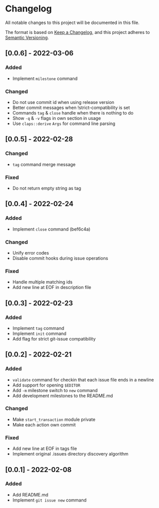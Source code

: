 # Changelog

All notable changes to this project will be documented in this file.

The format is based on [Keep a Changelog](https://keepachangelog.com/en/1.0.0/),
and this project adheres to [Semantic Versioning](https://semver.org/spec/v2.0.0.html).

## [0.0.6] - 2022-03-06

### Added

- Implement `milestone` command

### Changed

- Do not use commit id when using release version
- Better commit messages when !strict-compatibility is set
- Commands `tag` & `close` handle when there is nothing to do
- Show `-q` & `-v` flags in own section in usage
- Use `claps::derive` `Args` for command line parsing

## [0.0.5] - 2022-02-28

### Changed

- `tag` command merge message

### Fixed

- Do not return empty string as tag

## [0.0.4] - 2022-02-24

### Added

- Implement `close` command (bef6c4a)

### Changed

- Unify error codes
- Disable commit hooks during issue operations

### Fixed

- Handle multiple matching ids
- Add new line at EOF in description file

## [0.0.3] - 2022-02-23

### Added

- Implement `tag` command
- Implement `init` command
- Add flag for strict git-issue compatibility

## [0.0.2] - 2022-02-21

### Added

- `validate` command for checkin that each issue file ends in a newline
- Add support for opening `$EDITOR`
- Add `-m` milestone switch to `new` command
- Add development milestones to the README.md

### Changed

- Make `start_transaction` module private
- Make each action own commit

### Fixed

- Add new line at EOF in tags file
- Implement original .issues directory discovery algorithm

## [0.0.1] - 2022-02-08

### Added

- Add README.md
- Implement `git issue new` command

